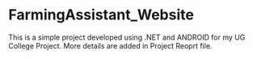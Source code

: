 # FarmingAssistant_Website

This is a simple project developed using .NET and ANDROID for my UG College Project. More details are added in Project Reoprt file.
